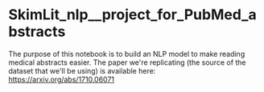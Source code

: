 # SkimLit_nlp__project_for_PubMed_abstracts
The purpose of this notebook is to build an NLP model to make reading medical abstracts easier.  The paper we're replicating (the source of the dataset that we'll be using) is available here: https://arxiv.org/abs/1710.06071
